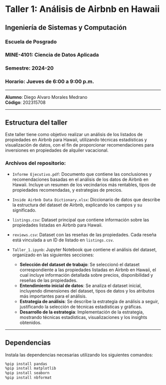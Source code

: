 # Taller 1: Análisis de Airbnb en Hawaii

## Ingeniería de Sistemas y Computación
### Escuela de Posgrado
### MINE-4101: Ciencia de Datos Aplicada
### Semestre: 2024-20
### Horario: Jueves de 6:00 a 9:00 p.m.

---

**Alumno**: Diego Alvaro Morales Medrano  
**Código**: 202315708

---

## Estructura del taller

Este taller tiene como objetivo realizar un análisis de los listados de propiedades en Airbnb para Hawaii, utilizando técnicas estadísticas y visualización de datos, con el fin de proporcionar recomendaciones para inversiones en propiedades de alquiler vacacional.

### Archivos del repositorio:

- `Informe Ejecutivo.pdf`: Documento que contiene las conclusiones y recomendaciones basadas en el análisis de los datos de Airbnb en Hawaii. Incluye un resumen de los vecindarios más rentables, tipos de propiedades recomendadas, y estrategias de precios.
  
- `Inside Airbnb Data Dictionary.xlsx`: Diccionario de datos que describe la estructura del dataset de Airbnb, explicando los campos y su significado.

- `listings.csv`: Dataset principal que contiene información sobre las propiedades listadas en Airbnb para Hawaii.

- `reviews.csv`: Dataset con las reseñas de las propiedades. Cada reseña está vinculada a un ID de listado en `listings.csv`.

- `Taller_1.ipynb`: Jupyter Notebook que contiene el análisis del dataset, organizado en las siguientes secciones:
  - **Selección del dataset de trabajo**: Se seleccionó el dataset correspondiente a las propiedades listadas en Airbnb en Hawaii, el cual incluye información detallada sobre precios, disponibilidad y reseñas de las propiedades.
  - **Entendimiento inicial de datos**: Se analiza el dataset inicial, incluyendo dimensiones del dataset, tipos de datos y los atributos más importantes para el análisis.
  - **Estrategia de análisis**: Se describe la estrategia de análisis a seguir, justificando la selección de técnicas estadísticas y gráficas.
  - **Desarrollo de la estrategia**: Implementación de la estrategia, mostrando técnicas estadísticas, visualizaciones y los insights obtenidos.

---

## Dependencias

Instala las dependencias necesarias utilizando los siguientes comandos:

```bash
%pip install pandas 
%pip install matplotlib 
%pip install seaborn 
%pip install nbformat
